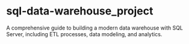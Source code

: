 # sql-data-warehouse_project
A comprehensive guide to building a modern data warehouse with SQL Server, including ETL processes, data modeling, and analytics.
